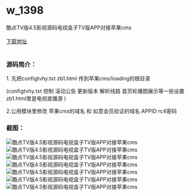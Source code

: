 # w_1398
酷点TV版4.5影视源码电视盒子TV版APP对接苹果cms
<br/></br>
[下载地址](https://www.uuid2.com/1398.html "下载地址")
<br/></br>
<h3>源码简介：</h3>
<p>1. 先把configtvhy.txt zb1.html 传到苹果cms/loading的根目录<p>
<p>(configtvhy.txt 控制 滚动公告 更新版本 解析线路 首页轮播图展示等一些设置 zb1.html里是电视直播源 )<p>
<p>2.公用模块里修改 苹果cms的域名 和 如意会员验证的域名 APPID rc4密码<p>
<h3>截图：</h3>
<img src="https://www.uuid2.com/wp-content/uploads/img/202108/0850872436.jpg" alt="酷点TV版4.5影视源码电视盒子TV版APP对接苹果cms"><img src="https://www.uuid2.com/wp-content/uploads/img/202108/6752546394.jpg" alt="酷点TV版4.5影视源码电视盒子TV版APP对接苹果cms"><img src="https://www.uuid2.com/wp-content/uploads/img/202108/6752546691.jpg" alt="酷点TV版4.5影视源码电视盒子TV版APP对接苹果cms"><img src="https://www.uuid2.com/wp-content/uploads/img/202108/21a8c99342.jpg" alt="酷点TV版4.5影视源码电视盒子TV版APP对接苹果cms"><img src="https://www.uuid2.com/wp-content/uploads/img/202108/6dff7a8955.jpg" alt="酷点TV版4.5影视源码电视盒子TV版APP对接苹果cms"><img src="https://www.uuid2.com/wp-content/uploads/img/202108/080fabe405.jpg" alt="酷点TV版4.5影视源码电视盒子TV版APP对接苹果cms"><img src="https://www.uuid2.com/wp-content/uploads/img/202108/080fabe222.jpg" alt="酷点TV版4.5影视源码电视盒子TV版APP对接苹果cms">
